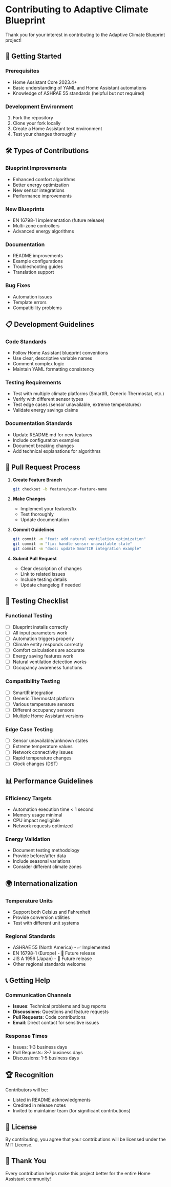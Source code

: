 # Contributing to Adaptive Climate Blueprint

Thank you for your interest in contributing to the Adaptive Climate Blueprint project! 

## 🚀 Getting Started

### Prerequisites
- Home Assistant Core 2023.4+
- Basic understanding of YAML and Home Assistant automations
- Knowledge of ASHRAE 55 standards (helpful but not required)

### Development Environment
1. Fork the repository
2. Clone your fork locally
3. Create a Home Assistant test environment
4. Test your changes thoroughly

## 🛠️ Types of Contributions

### Blueprint Improvements
- Enhanced comfort algorithms
- Better energy optimization
- New sensor integrations
- Performance improvements

### New Blueprints
- EN 16798-1 implementation (future release)
- Multi-zone controllers
- Advanced energy algorithms

### Documentation
- README improvements
- Example configurations
- Troubleshooting guides
- Translation support

### Bug Fixes
- Automation issues
- Template errors
- Compatibility problems

## 📋 Development Guidelines

### Code Standards
- Follow Home Assistant blueprint conventions
- Use clear, descriptive variable names
- Comment complex logic
- Maintain YAML formatting consistency

### Testing Requirements
- Test with multiple climate platforms (SmartIR, Generic Thermostat, etc.)
- Verify with different sensor types
- Test edge cases (sensor unavailable, extreme temperatures)
- Validate energy savings claims

### Documentation Standards
- Update README.md for new features
- Include configuration examples
- Document breaking changes
- Add technical explanations for algorithms

## 🔄 Pull Request Process

1. **Create Feature Branch**
   ```bash
   git checkout -b feature/your-feature-name
   ```

2. **Make Changes**
   - Implement your feature/fix
   - Test thoroughly
   - Update documentation

3. **Commit Guidelines**
   ```bash
   git commit -m "feat: add natural ventilation optimization"
   git commit -m "fix: handle sensor unavailable state"
   git commit -m "docs: update SmartIR integration example"
   ```

4. **Submit Pull Request**
   - Clear description of changes
   - Link to related issues
   - Include testing details
   - Update changelog if needed

## 🧪 Testing Checklist

### Functional Testing
- [ ] Blueprint installs correctly
- [ ] All input parameters work
- [ ] Automation triggers properly
- [ ] Climate entity responds correctly
- [ ] Comfort calculations are accurate
- [ ] Energy saving features work
- [ ] Natural ventilation detection works
- [ ] Occupancy awareness functions

### Compatibility Testing
- [ ] SmartIR integration
- [ ] Generic Thermostat platform
- [ ] Various temperature sensors
- [ ] Different occupancy sensors
- [ ] Multiple Home Assistant versions

### Edge Case Testing
- [ ] Sensor unavailable/unknown states
- [ ] Extreme temperature values
- [ ] Network connectivity issues
- [ ] Rapid temperature changes
- [ ] Clock changes (DST)

## 📊 Performance Guidelines

### Efficiency Targets
- Automation execution time < 1 second
- Memory usage minimal
- CPU impact negligible
- Network requests optimized

### Energy Validation
- Document testing methodology
- Provide before/after data
- Include seasonal variations
- Consider different climate zones

## 🌍 Internationalization

### Temperature Units
- Support both Celsius and Fahrenheit
- Provide conversion utilities
- Test with different unit systems

### Regional Standards
- ASHRAE 55 (North America) - ✅ Implemented
- EN 16798-1 (Europe) - 🔄 Future release
- JIS A 1956 (Japan) - 🔄 Future release
- Other regional standards welcome

## 📞 Getting Help

### Communication Channels
- **Issues**: Technical problems and bug reports
- **Discussions**: Questions and feature requests
- **Pull Requests**: Code contributions
- **Email**: Direct contact for sensitive issues

### Response Times
- Issues: 1-3 business days
- Pull Requests: 3-7 business days
- Discussions: 1-5 business days

## 🏆 Recognition

Contributors will be:
- Listed in README acknowledgments
- Credited in release notes
- Invited to maintainer team (for significant contributions)

## 📄 License

By contributing, you agree that your contributions will be licensed under the MIT License.

## 🙏 Thank You

Every contribution helps make this project better for the entire Home Assistant community!
